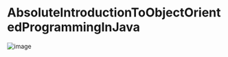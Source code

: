 # AbsoluteIntroductionToObjectOrientedProgrammingInJava

![image](https://user-images.githubusercontent.com/45188320/129799920-103853c4-6e92-4b57-905f-4223264ba450.png)
